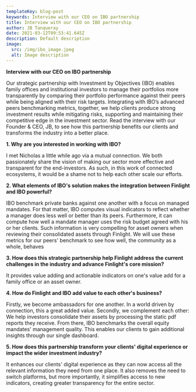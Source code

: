 ```yaml
---
templateKey: blog-post
keywords: Interview with our CEO on IBO partnership
title: Interview with our CEO on IBO partnership
author: JB Tanqueray
date: 2021-03-12T09:53:41.645Z
description: Default description
image:
  src: /img/ibo_image.jpeg
  alt: Image description
---
```

<b>Interview with our CEO on IBO partnership</b>

Our strategic partnership with Investment by Objectives (IBO) enables family offices and institutional investors to manage their portfolios more transparently by comparing their portfolio performance against their peers while being aligned with their risk targets. Integrating with IBO’s advanced peers benchmarking metrics, together, we help clients produce strong investment results while mitigating risks, supporting and maintaining their competitive edge in the investment sector.
Read the interview with our Founder & CEO, JB, to see how this partnership benefits our clients and transforms the industry into a better place.

<b>1. Why are you interested in working with IBO?</b>

I met Nicholas a little while ago via a mutual connection. We both passionately share the vision of making our sector more effective and transparent for the end-investors. As such, in this work of connected ecosystems, it would be a shame not to help each other scale our efforts.

<b>2. What elements of IBO's solution makes the integration between Finlight and IBO powerful?</b>

IBO benchmark private banks against one another with a focus on managed mandates. For that matter, IBO computes visual indicators to reflect whether a manager does less well or better than its peers. Furthermore, it can compute how well a mandate manager uses the risk budget agreed with his or her clients. Such information is very compelling for asset owners when reviewing their consolidated assets through Finlight.
We will use these metrics for our peers' benchmark to see how well, the community as a whole, behaves

<b>3. How does this strategic partnership help Finlight address the current challenges in the industry and advance Finlight's core mission?</b>

It provides value adding and actionable indicators on one's value add for a family office or an asset owner.

<b>4. How do Finlight and IBO add value to each other's business?</b>

Firstly, we become ambassadors for one another. In a world driven by connection, this a great added value. Secondly, we complement each other: We help investors consolidate their assets by processing the static pdf reports they receive. From there, IBO benchmarks the overall equity mandates' management quality. This enables our clients to gain additional insights through our single dashboard.

<b>5. How does this partnership transform your clients' digital experience or impact the wider investment industry?</b>

It enhances our clients' digital experience as they can now access all the relevant information they need from one place. It also removes the need to switch platforms, but more importantly, it simplifies access to new indicators, creating greater transparency for the entire sector.